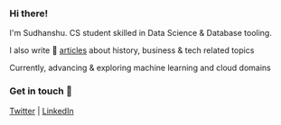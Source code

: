 ### Hi there!

I'm Sudhanshu. CS student skilled in Data Science & Database tooling. 

I also write 📝 [articles](https://memane.substack.com/https://memane.substack.com/) about history, business & tech related topics

Currently, advancing & exploring machine learning and cloud domains

### Get in touch :speech_balloon:

[Twitter](https://twitter.com/sudhanshumemane) | [LinkedIn](https://www.linkedin.com/in/sudhanshumemane)
